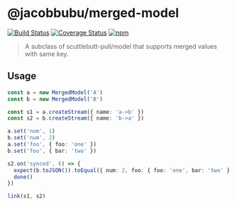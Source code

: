 # @jacobbubu/merged-model

[![Build Status](https://github.com/jacobbubu/merged-model/workflows/Build%20and%20Release/badge.svg)](https://github.com/jacobbubu/merged-model/actions?query=workflow%3A%22Build+and+Release%22)
[![Coverage Status](https://coveralls.io/repos/github/jacobbubu/merged-model/badge.svg)](https://coveralls.io/github/jacobbubu/merged-model)
[![npm](https://img.shields.io/npm/v/@jacobbubu/merged-model.svg)](https://www.npmjs.com/package/@jacobbubu/merged-model/)

> A subclass of scuttlebutt-pull/model that supports merged values with same key.

## Usage

``` ts
const a = new MergedModel('A')
const b = new MergedModel('B')

const s1 = a.createStream({ name: 'a->b' })
const s2 = b.createStream({ name: 'b->a' })

a.set('num', 1)
b.set('num', 2)
a.set('foo', { foo: 'one' })
b.set('foo', { bar: 'two' })

s2.on('synced', () => {
  expect(b.toJSON()).toEqual({ num: 2, foo: { foo: 'one', bar: 'two' } })
  done()
})

link(s1, s2)
```
